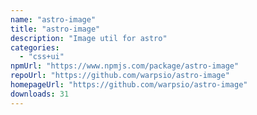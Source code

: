 ```yaml
---
name: "astro-image"
title: "astro-image"
description: "Image util for astro"
categories:
  - "css+ui"
npmUrl: "https://www.npmjs.com/package/astro-image"
repoUrl: "https://github.com/warpsio/astro-image"
homepageUrl: "https://github.com/warpsio/astro-image"
downloads: 31
---
```

